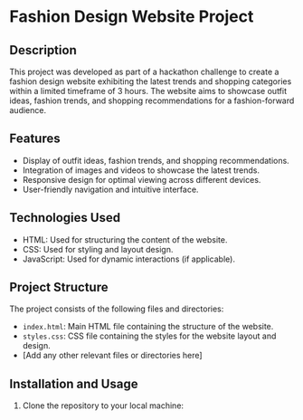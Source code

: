 # Fashion Design Website Project

## Description

This project was developed as part of a hackathon challenge to create a fashion design website exhibiting the latest trends and shopping categories within a limited timeframe of 3 hours. The website aims to showcase outfit ideas, fashion trends, and shopping recommendations for a fashion-forward audience.

## Features

- Display of outfit ideas, fashion trends, and shopping recommendations.
- Integration of images and videos to showcase the latest trends.
- Responsive design for optimal viewing across different devices.
- User-friendly navigation and intuitive interface.

## Technologies Used

- HTML: Used for structuring the content of the website.
- CSS: Used for styling and layout design.
- JavaScript: Used for dynamic interactions (if applicable).

## Project Structure

The project consists of the following files and directories:

- `index.html`: Main HTML file containing the structure of the website.
- `styles.css`: CSS file containing the styles for the website layout and design.
- [Add any other relevant files or directories here]

## Installation and Usage

1. Clone the repository to your local machine:

